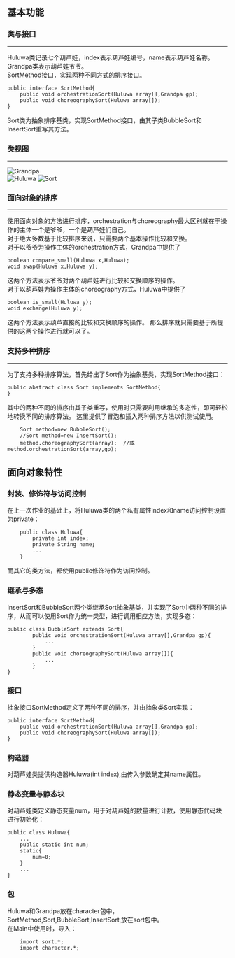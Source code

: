 ## 基本功能
### 类与接口  
---
Huluwa类记录七个葫芦娃，index表示葫芦娃编号，name表示葫芦娃名称。  
Grandpa类表示葫芦娃爷爷。  
SortMethod接口，实现两种不同方式的排序接口。  

    public interface SortMethod{
        public void orchestrationSort(Huluwa array[],Grandpa gp);
        public void choreographySort(Huluwa array[]);
    }  

Sort类为抽象排序基类，实现SortMethod接口，由其子类BubbleSort和InsertSort重写其方法。  

### 类视图  
---
![Grandpa](http://www.plantuml.com/plantuml/png/SoWkIImgAStDuKhEIImkLd0lIinBAKYivb80WgJy_9pKn3o5vFpSWiIYrE3Sn9mS3O_IdDBoH8KA7IYZKjCQhBWiFpD5eRWyiG2hYbekXzIy5A0z0000)  
![Huluwa](http://www.plantuml.com/plantuml/png/POun2iCm34Ltdy9ZUeOicKgxTCa9r4Ia1ai6IsvIIk_U90h5K8C7FNsUVYSAMGj5DqGGyPSIomnlvzSNMDS_ujBkOwyvyEGP20s8WePXZt6XrktG1CsfhQUVwS3tb282-o0zGOoDnVphM3zJ63qkmmDumdfPrG2M6VCD2EsMrJLwtKurjKnG3TPDAjk4kgdEET5_xkCwvB5G_080)
![Sort](http://www.plantuml.com/plantuml/png/ROyn3i8m303tli8ZIFG3m52n03CZOd1JguaKuiXnG1NmTn8615Az-Sutk4kAeldg6-oJ2Xe5up4bEB7eeu4oNt5ZDm2BiLI1EWxrQ778FjyHK0IdysMr5mn3H1ZZSZFJ6yj2F0f6EytafNarbSFssRQmottlwRElNR0aJd_iCIGI_RSTXQ6yymO0)

### 面向对象的排序
---
使用面向对象的方法进行排序，orchestration与choreography最大区别就在于操作的主体一个是爷爷，一个是葫芦娃们自己。  
对于绝大多数基于比较排序来说，只需要两个基本操作比较和交换。  
对于以爷爷为操作主体的orchestration方式，Grandpa中提供了  
	
	boolean compare_small(Huluwa x,Huluwa);  
	void swap(Huluwa x,Huluwa y);
	
这两个方法表示爷爷对两个葫芦娃进行比较和交换顺序的操作。  
对于以葫芦娃为操作主体的choreography方式，Huluwa中提供了  
  
  	boolean is_small(Huluwa y);  
 	void exchange(Huluwa y);  
    
这两个方法表示葫芦直接的比较和交换顺序的操作。
那么排序就只需要基于所提供的这两个操作进行就可以了。 
### 支持多种排序
---
为了支持多种排序算法，首先给出了Sort作为抽象基类，实现SortMethod接口：

    public abstract class Sort implements SortMethod{
    }


其中的两种不同的排序由其子类重写，使用时只需要利用继承的多态性，即可轻松地转换不同的排序算法。
这里提供了冒泡和插入两种排序方法以供测试使用。

        Sort method=new BubbleSort();  
        //Sort method=new InsertSort();  
        method.choreographySort(array);  //或method.orchestrationSort(array,gp);
  
## 面向对象特性
### 封装、修饰符与访问控制
在上一次作业的基础上，将Huluwa类的两个私有属性index和name访问控制设置为private：  

        public class Huluwa{
            private int index;
            private String name;
            ...
        }  
而其它的类方法，都使用public修饰符作为访问控制。

### 继承与多态
InsertSort和BubbleSort两个类继承Sort抽象基类，并实现了Sort中两种不同的排序，从而可以使用Sort作为统一类型，进行调用相应方法，实现多态：  
    
    public class BubbleSort extends Sort{
            public void orchestrationSort(Huluwa array[],Grandpa gp){
                ...
            }
            public void choreographySort(Huluwa array[]){
                ...
            }
    }  
### 接口
抽象接口SortMethod定义了两种不同的排序，并由抽象类Sort实现：  

    public interface SortMethod{
        public void orchestrationSort(Huluwa array[],Grandpa gp);
        public void choreographySort(Huluwa array[]);
    }
### 构造器
对葫芦娃类提供构造器Huluwa(int index),由传入参数确定其name属性。
### 静态变量与静态块
对葫芦娃类定义静态变量num，用于对葫芦娃的数量进行计数，使用静态代码块进行初始化：  

    public class Huluwa{
        ...
        public static int num;
        static{
            num=0;
        }
        ...
    }

### 包
Huluwa和Grandpa放在character包中，SortMethod,Sort,BubbleSort,InsertSort,放在sort包中。  
在Main中使用时，导入：  

        import sort.*;
        import character.*;



